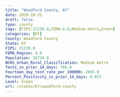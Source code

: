 ```yaml
---
title: "Woodford County, KY"
date: 2020-10-31
draft: false
type: county
tags: [FIPS:21239.0,FEMA:4.0,Medium metro,Green]
categories: [KY]
County: Woodford County
State: KY
FIPS: 21239.0
FEMA_Region: 4.0
Population: 26734.0
NCHS_Urban_Rural_Classification: Medium metro
Tests_in_prior_14_days: 766.0
Fourteen_day_test_rate_per_100000: 2865.0
Percent_Positivity_in_prior_14_days: 0.037
Level: Green
url: /states/KY/woodford-county
---
```



